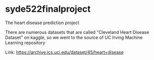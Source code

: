# syde522finalproject
The heart disease prediction project

There are numerous datasets that are called "Cleveland Heart Disease Dataset" on kaggle, so we went to the source of UC Irving Machine Learning repository

Link: https://archive.ics.uci.edu/dataset/45/heart+disease
